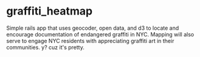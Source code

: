 graffiti_heatmap
================

Simple rails app that uses geocoder, open data, and d3 to locate and encourage documentation of endangered graffiti in NYC. Mapping will also serve to engage NYC residents with appreciating graffiti art in their communities. y? cuz it's pretty.